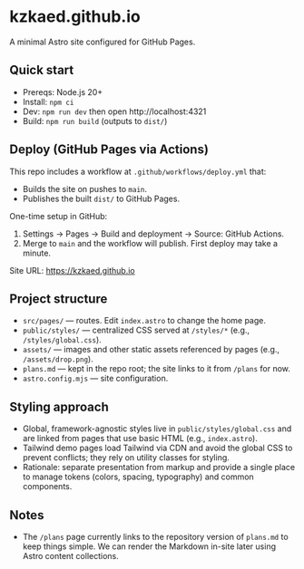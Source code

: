 # kzkaed.github.io

A minimal Astro site configured for GitHub Pages.

## Quick start
- Prereqs: Node.js 20+
- Install: `npm ci`
- Dev: `npm run dev` then open http://localhost:4321
- Build: `npm run build` (outputs to `dist/`)

## Deploy (GitHub Pages via Actions)
This repo includes a workflow at `.github/workflows/deploy.yml` that:
- Builds the site on pushes to `main`.
- Publishes the built `dist/` to GitHub Pages.

One-time setup in GitHub:
1. Settings → Pages → Build and deployment → Source: GitHub Actions.
2. Merge to `main` and the workflow will publish. First deploy may take a minute.

Site URL: https://kzkaed.github.io

## Project structure
- `src/pages/` — routes. Edit `index.astro` to change the home page.
- `public/styles/` — centralized CSS served at `/styles/*` (e.g., `/styles/global.css`).
- `assets/` — images and other static assets referenced by pages (e.g., `/assets/drop.png`).
- `plans.md` — kept in the repo root; the site links to it from `/plans` for now.
- `astro.config.mjs` — site configuration.

## Styling approach
- Global, framework-agnostic styles live in `public/styles/global.css` and are linked from pages that use basic HTML (e.g., `index.astro`).
- Tailwind demo pages load Tailwind via CDN and avoid the global CSS to prevent conflicts; they rely on utility classes for styling.
- Rationale: separate presentation from markup and provide a single place to manage tokens (colors, spacing, typography) and common components.

## Notes
- The `/plans` page currently links to the repository version of `plans.md` to keep things simple. We can render the Markdown in-site later using Astro content collections.
